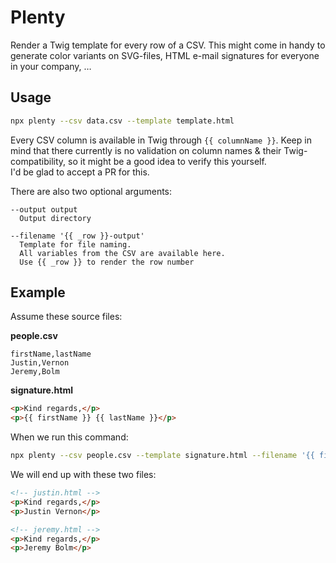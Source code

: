 # Plenty

Render a Twig template for every row of a CSV. This might come in handy to generate color variants on SVG-files, HTML e-mail signatures for everyone in your company, …

## Usage

```sh
npx plenty --csv data.csv --template template.html
```

Every CSV column is available in Twig through `{{ columnName }}`. Keep in mind that there currently is no validation on column names & their Twig-compatibility, so it might be a good idea to verify this yourself.  
I'd be glad to accept a PR for this.

There are also two optional arguments:

```
--output output
  Output directory

--filename '{{ _row }}-output'
  Template for file naming.
  All variables from the CSV are available here.
  Use {{ _row }} to render the row number
```

## Example

Assume these source files:

**people.csv**

```
firstName,lastName
Justin,Vernon
Jeremy,Bolm
```

**signature.html**

```html
<p>Kind regards,</p>
<p>{{ firstName }} {{ lastName }}</p>
```

When we run this command:

```sh
npx plenty --csv people.csv --template signature.html --filename '{{ firstName }}'
```

We will end up with these two files:

```html
<!-- justin.html -->
<p>Kind regards,</p>
<p>Justin Vernon</p>
```

```html
<!-- jeremy.html -->
<p>Kind regards,</p>
<p>Jeremy Bolm</p>
```
